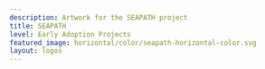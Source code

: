 ```yaml
---
description: Artwork for the SEAPATH project
title: SEAPATH
level: Early Adoption Projects
featured_image: horizontal/color/seapath-horizontal-color.svg
layout: logos
---
```

